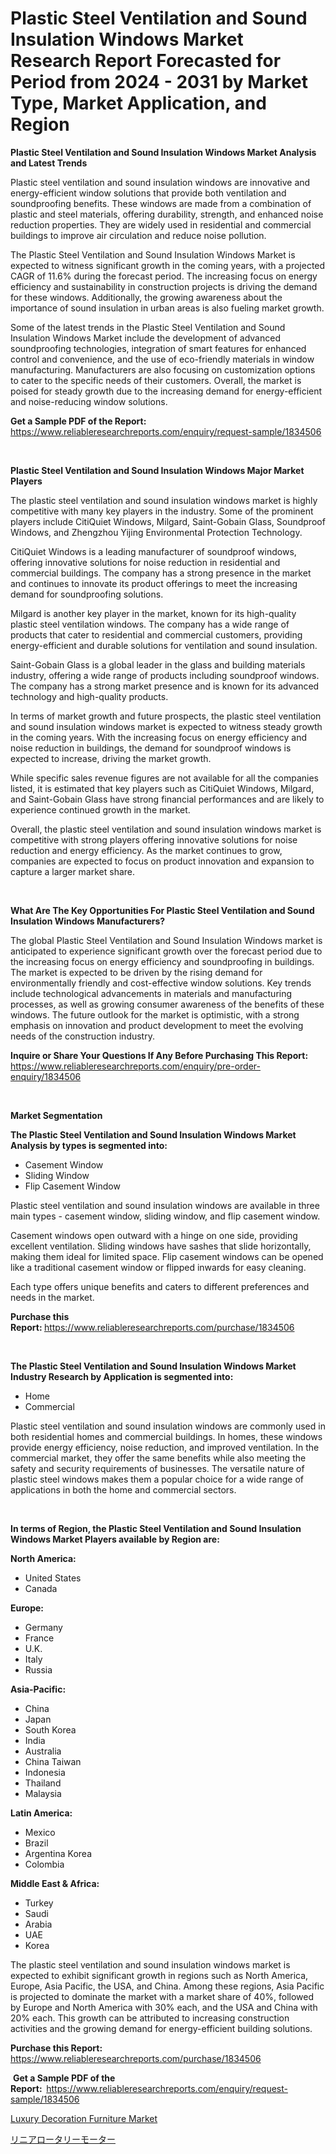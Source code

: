 <p><h1>Plastic Steel Ventilation and Sound Insulation Windows Market Research Report Forecasted for Period from 2024 -  2031 by Market Type, Market Application, and Region</h1></p><p><strong>Plastic Steel Ventilation and Sound Insulation Windows Market Analysis and Latest Trends</strong></p>
<p><p>Plastic steel ventilation and sound insulation windows are innovative and energy-efficient window solutions that provide both ventilation and soundproofing benefits. These windows are made from a combination of plastic and steel materials, offering durability, strength, and enhanced noise reduction properties. They are widely used in residential and commercial buildings to improve air circulation and reduce noise pollution.</p><p>The Plastic Steel Ventilation and Sound Insulation Windows Market is expected to witness significant growth in the coming years, with a projected CAGR of 11.6% during the forecast period. The increasing focus on energy efficiency and sustainability in construction projects is driving the demand for these windows. Additionally, the growing awareness about the importance of sound insulation in urban areas is also fueling market growth.</p><p>Some of the latest trends in the Plastic Steel Ventilation and Sound Insulation Windows Market include the development of advanced soundproofing technologies, integration of smart features for enhanced control and convenience, and the use of eco-friendly materials in window manufacturing. Manufacturers are also focusing on customization options to cater to the specific needs of their customers. Overall, the market is poised for steady growth due to the increasing demand for energy-efficient and noise-reducing window solutions.</p></p>
<p><strong>Get a Sample PDF of the Report:&nbsp;</strong> <a href="https://www.reliableresearchreports.com/enquiry/request-sample/1834506">https://www.reliableresearchreports.com/enquiry/request-sample/1834506</a></p>
<p>&nbsp;</p>
<p><strong>Plastic Steel Ventilation and Sound Insulation Windows Major Market Players</strong></p>
<p><p>The plastic steel ventilation and sound insulation windows market is highly competitive with many key players in the industry. Some of the prominent players include CitiQuiet Windows, Milgard, Saint-Gobain Glass, Soundproof Windows, and Zhengzhou Yijing Environmental Protection Technology.</p><p>CitiQuiet Windows is a leading manufacturer of soundproof windows, offering innovative solutions for noise reduction in residential and commercial buildings. The company has a strong presence in the market and continues to innovate its product offerings to meet the increasing demand for soundproofing solutions.</p><p>Milgard is another key player in the market, known for its high-quality plastic steel ventilation windows. The company has a wide range of products that cater to residential and commercial customers, providing energy-efficient and durable solutions for ventilation and sound insulation.</p><p>Saint-Gobain Glass is a global leader in the glass and building materials industry, offering a wide range of products including soundproof windows. The company has a strong market presence and is known for its advanced technology and high-quality products.</p><p>In terms of market growth and future prospects, the plastic steel ventilation and sound insulation windows market is expected to witness steady growth in the coming years. With the increasing focus on energy efficiency and noise reduction in buildings, the demand for soundproof windows is expected to increase, driving the market growth.</p><p>While specific sales revenue figures are not available for all the companies listed, it is estimated that key players such as CitiQuiet Windows, Milgard, and Saint-Gobain Glass have strong financial performances and are likely to experience continued growth in the market.</p><p>Overall, the plastic steel ventilation and sound insulation windows market is competitive with strong players offering innovative solutions for noise reduction and energy efficiency. As the market continues to grow, companies are expected to focus on product innovation and expansion to capture a larger market share.</p></p>
<p>&nbsp;</p>
<p><strong>What Are The Key Opportunities For Plastic Steel Ventilation and Sound Insulation Windows Manufacturers?</strong></p>
<p><p>The global Plastic Steel Ventilation and Sound Insulation Windows market is anticipated to experience significant growth over the forecast period due to the increasing focus on energy efficiency and soundproofing in buildings. The market is expected to be driven by the rising demand for environmentally friendly and cost-effective window solutions. Key trends include technological advancements in materials and manufacturing processes, as well as growing consumer awareness of the benefits of these windows. The future outlook for the market is optimistic, with a strong emphasis on innovation and product development to meet the evolving needs of the construction industry.</p></p>
<p><strong>Inquire or Share Your Questions If Any Before Purchasing This Report:</strong> <a href="https://www.reliableresearchreports.com/enquiry/pre-order-enquiry/1834506">https://www.reliableresearchreports.com/enquiry/pre-order-enquiry/1834506</a></p>
<p>&nbsp;</p>
<p><strong>Market Segmentation</strong></p>
<p><strong>The Plastic Steel Ventilation and Sound Insulation Windows Market Analysis by types is segmented into:</strong></p>
<p><ul><li>Casement Window</li><li>Sliding Window</li><li>Flip Casement Window</li></ul></p>
<p><p>Plastic steel ventilation and sound insulation windows are available in three main types - casement window, sliding window, and flip casement window. </p><p>Casement windows open outward with a hinge on one side, providing excellent ventilation. Sliding windows have sashes that slide horizontally, making them ideal for limited space. Flip casement windows can be opened like a traditional casement window or flipped inwards for easy cleaning. </p><p>Each type offers unique benefits and caters to different preferences and needs in the market.</p></p>
<p><strong>Purchase this Report:&nbsp;</strong><a href="https://www.reliableresearchreports.com/purchase/1834506">https://www.reliableresearchreports.com/purchase/1834506</a></p>
<p>&nbsp;</p>
<p><strong>The Plastic Steel Ventilation and Sound Insulation Windows Market Industry Research by Application is segmented into:</strong></p>
<p><ul><li>Home</li><li>Commercial</li></ul></p>
<p><p>Plastic steel ventilation and sound insulation windows are commonly used in both residential homes and commercial buildings. In homes, these windows provide energy efficiency, noise reduction, and improved ventilation. In the commercial market, they offer the same benefits while also meeting the safety and security requirements of businesses. The versatile nature of plastic steel windows makes them a popular choice for a wide range of applications in both the home and commercial sectors.</p></p>
<p>&nbsp;</p>
<p><strong>In terms of Region, the Plastic Steel Ventilation and Sound Insulation Windows Market Players available by Region are:</strong></p>
<p>
    <p> <strong> North America: </strong>
        <ul>
            <li>United States</li>
            <li>Canada</li>
        </ul>
        </p> 
    <p> <strong> Europe: </strong>
        <ul>
            <li>Germany</li>
            <li>France</li>
            <li>U.K.</li>
            <li>Italy</li>
            <li>Russia</li>
        </ul>
        </p> 
    <p> <strong> Asia-Pacific: </strong>
        <ul>
            <li>China</li>
            <li>Japan</li>
            <li>South Korea</li>
            <li>India</li>
            <li>Australia</li>
            <li>China Taiwan</li>
            <li>Indonesia</li>
            <li>Thailand</li>
            <li>Malaysia</li>
        </ul>
        </p> 
    <p> <strong> Latin America: </strong>
        <ul>
            <li>Mexico</li>
            <li>Brazil</li>
            <li>Argentina Korea</li>
            <li>Colombia</li>
        </ul>
        </p> 
    <p> <strong> Middle East & Africa: </strong>
        <ul>
            <li>Turkey</li>
            <li>Saudi</li>
            <li>Arabia</li>
            <li>UAE</li>
            <li>Korea</li>
        </ul>
    </p>
    </p>
<p><p>The plastic steel ventilation and sound insulation windows market is expected to exhibit significant growth in regions such as North America, Europe, Asia Pacific, the USA, and China. Among these regions, Asia Pacific is projected to dominate the market with a market share of 40%, followed by Europe and North America with 30% each, and the USA and China with 20% each. This growth can be attributed to increasing construction activities and the growing demand for energy-efficient building solutions.</p></p>
<p><strong>Purchase this Report: </strong><a href="https://www.reliableresearchreports.com/purchase/1834506">https://www.reliableresearchreports.com/purchase/1834506</a></p>
<p>&nbsp;<strong>Get a Sample PDF of the Report:&nbsp;&nbsp;</strong><a href="https://www.reliableresearchreports.com/enquiry/request-sample/1834506">https://www.reliableresearchreports.com/enquiry/request-sample/1834506</a></p>
<p><strong></strong></p>
<p><p><a href="https://github.com/ChiragRp1/Market-Research-Report-List-3/blob/main/luxury-decoration-furniture-market.md">Luxury Decoration Furniture Market</a></p><p><a href="https://github.com/wkuactfdzwizk06/Market-Research-Report-List-1/blob/main/47183367637.md">リニアロータリーモーター</a></p></p>